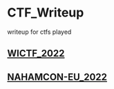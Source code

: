 # CTF_Writeup
writeup for ctfs played

## [WICTF_2022](WICTF.md)

## [NAHAMCON-EU_2022](Nahamcon-EU_2022.md)